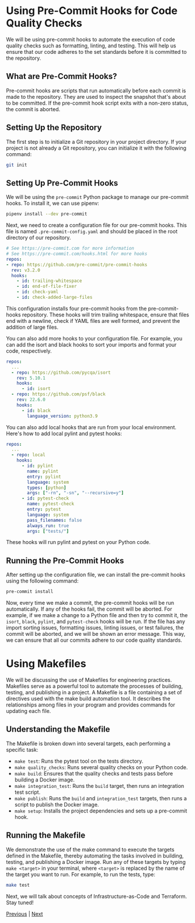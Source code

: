 # Using Pre-Commit Hooks for Code Quality Checks

We will be using pre-commit hooks to automate the execution of code quality checks such as formatting, linting, and testing. This will help us ensure that our code adheres to the set standards before it is committed to the repository.

## What are Pre-Commit Hooks?

Pre-commit hooks are scripts that run automatically before each commit is made to the repository. They are used to inspect the snapshot that's about to be committed. If the pre-commit hook script exits with a non-zero status, the commit is aborted.

## Setting Up the Repository

The first step is to initialize a Git repository in your project directory. If your project is not already a Git repository, you can initialize it with the following command:

```bash
git init
```

## Setting Up Pre-Commit Hooks

We will be using the `pre-commit` Python package to manage our pre-commit hooks. To install it, we can use pipenv:

```bash
pipenv install --dev pre-commit
```

Next, we need to create a configuration file for our pre-commit hooks. This file is named `.pre-commit-config.yaml` and should be placed in the root directory of our repository. 

```yaml
# See https://pre-commit.com for more information
# See https://pre-commit.com/hooks.html for more hooks
repos:
- repo: https://github.com/pre-commit/pre-commit-hooks
  rev: v3.2.0
  hooks:
    - id: trailing-whitespace
    - id: end-of-file-fixer
    - id: check-yaml
    - id: check-added-large-files
```
This configuration installs four pre-commit hooks from the pre-commit-hooks repository. These hooks will trim trailing whitespace, ensure that files end with a newline, check if YAML files are well formed, and prevent the addition of large files.

You can also add more hooks to your configuration file. For example, you can add the isort and black hooks to sort your imports and format your code, respectively.

```yaml
repos:
  ...
  - repo: https://github.com/pycqa/isort
    rev: 5.10.1
    hooks:
      - id: isort
  - repo: https://github.com/psf/black
    rev: 22.6.0
    hooks:
      - id: black
        language_version: python3.9
```

You can also add local hooks that are run from your local environment. Here's how to add local pylint and pytest hooks:

```yaml
repos:
  ...
  - repo: local
    hooks:
      - id: pylint
        name: pylint
        entry: pylint
        language: system
        types: [python]
        args: ["-rn", "-sn", "--recursive=y"]
      - id: pytest-check
        name: pytest-check
        entry: pytest
        language: system
        pass_filenames: false
        always_run: true
        args: ["tests/"]
```

These hooks will run pylint and pytest on your Python code.

## Running the Pre-Commit Hooks

After setting up the configuration file, we can install the pre-commit hooks using the following command:

```bash
pre-commit install
```

Now, every time we make a commit, the pre-commit hooks will be run automatically. If any of the hooks fail, the commit will be aborted.
For example, if we make a change to a Python file and then try to commit it, the `isort`, `black`, `pylint`, and `pytest-check` hooks will be run. If the file has any import sorting issues, formatting issues, linting issues, or test failures, the commit will be aborted, and we will be shown an error message. This way, we can ensure that all our commits adhere to our code quality standards.


# Using Makefiles

We will be discussing the use of Makefiles for engineering practices. Makefiles serve as a powerful tool to automate the processes of building, testing, and publishing in a project.
A Makefile is a file containing a set of directives used with the make build automation tool. It describes the relationships among files in your program and provides commands for updating each file.

## Understanding the Makefile

The Makefile is broken down into several targets, each performing a specific task:

- `make test`: Runs the pytest tool on the tests directory.
- `make quality_checks`: Runs several quality checks on your Python code.
- `make build`: Ensures that the quality checks and tests pass before building a Docker image.
- `make integration_test`: Runs the `build` target, then runs an integration test script.
- `make publish`: Runs the `build` and `integration_test` targets, then runs a script to publish the Docker image.
- `make setup`: Installs the project dependencies and sets up a pre-commit hook.

## Running the Makefile

We demonstrate the use of the make command to execute the targets defined in the Makefile, thereby automating the tasks involved in building, testing, and publishing a Docker image.
Run any of these targets by typing `make <target>` in your terminal, where `<target>` is replaced by the name of the target you want to run. For example, to run the tests, type:

```bash
make test
```

Next, we will talk about concepts of Infrastructure-as-Code and Terraform. Stay tuned!


[Previous](code_quality.md) | [Next](terraform.md)